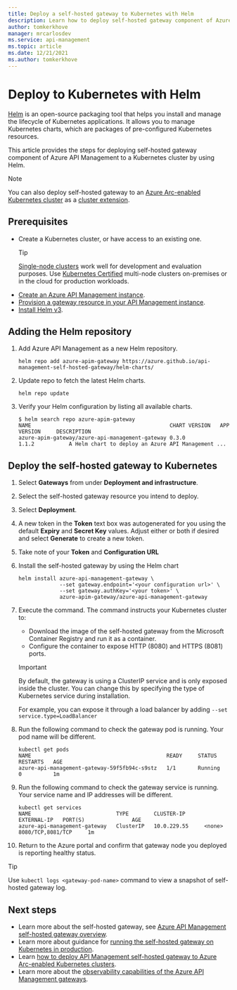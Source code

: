 ```yaml
---
title: Deploy a self-hosted gateway to Kubernetes with Helm
description: Learn how to deploy self-hosted gateway component of Azure API Management to Kubernetes with Helm
author: tomkerkhove
manager: mrcarlosdev
ms.service: api-management
ms.topic: article
ms.date: 12/21/2021
ms.author: tomkerkhove
---
```


# Deploy to Kubernetes with Helm

[Helm][helm] is an open-source packaging tool that helps you install and manage the lifecycle of Kubernetes applications. It allows you to manage Kubernetes charts, which are packages of pre-configured Kubernetes resources.

This article provides the steps for deploying self-hosted gateway component of Azure API Management to a Kubernetes cluster by using Helm.

> [!NOTE]
> You can also deploy self-hosted gateway to an [Azure Arc-enabled Kubernetes cluster](how-to-deploy-self-hosted-gateway-azure-arc.md) as a [cluster extension](../azure-arc/kubernetes/extensions.md).

## Prerequisites

- Create a Kubernetes cluster, or have access to an existing one.
   > [!TIP]
   > [Single-node clusters](https://kubernetes.io/docs/setup/#learning-environment) work well for development and evaluation purposes. Use [Kubernetes Certified](https://kubernetes.io/partners/#conformance) multi-node clusters on-premises or in the cloud for production workloads.
* [Create an Azure API Management instance](get-started-create-service-instance.md).
* [Provision a gateway resource in your API Management instance](api-management-howto-provision-self-hosted-gateway.md).
* [Install Helm v3][helm-install].

## Adding the Helm repository

1. Add Azure API Management as a new Helm repository.

   ```console
   helm repo add azure-apim-gateway https://azure.github.io/api-management-self-hosted-gateway/helm-charts/
   ```

2. Update repo to fetch the latest Helm charts.

   ```console
   helm repo update
   ```

3. Verify your Helm configuration by listing all available charts.

   ```console
   $ helm search repo azure-apim-gateway
   NAME                                            CHART VERSION   APP VERSION     DESCRIPTION
   azure-apim-gateway/azure-api-management-gateway 0.3.0           1.1.2           A Helm chart to deploy an Azure API Management ...
   ```

## Deploy the self-hosted gateway to Kubernetes

1. Select **Gateways** from under **Deployment and infrastructure**.
2. Select the self-hosted gateway resource you intend to deploy.
3. Select **Deployment**.
4. A new token in the **Token** text box was autogenerated for you using the default **Expiry** and **Secret Key** values. Adjust either or both if desired and select **Generate** to create a new token.
5. Take note of your **Token** and **Configuration URL**
6. Install the self-hosted gateway by using the Helm chart

   ```console
   helm install azure-api-management-gateway \
                --set gateway.endpoint='<your configuration url>' \
                --set gateway.authKey='<your token>' \
                azure-apim-gateway/azure-api-management-gateway
   ```
   
7. Execute the command. The command instructs your Kubernetes cluster to:
    * Download the image of the self-hosted gateway from the Microsoft Container Registry and run it as a container.
    * Configure the container to expose HTTP (8080) and HTTPS (8081) ports.

   > [!IMPORTANT]
   > By default, the gateway is using a ClusterIP service and is only exposed inside the cluster.
   > You can change this by specifying the type of Kubernetes service during installation.
   > 
   > For example, you can expose it through a load balancer by adding `--set service.type=LoadBalancer`

8. Run the following command to check the gateway pod is running. Your pod name will be different.

   ```console
   kubectl get pods
   NAME                                           READY     STATUS    RESTARTS   AGE
   azure-api-management-gateway-59f5fb94c-s9stz   1/1       Running   0          1m
   ```

9. Run the following command to check the gateway service is running. Your service name and IP addresses will be different.

    ```console
    kubectl get services
    NAME                           TYPE        CLUSTER-IP      EXTERNAL-IP   PORT(S)               AGE
    azure-api-management-gateway   ClusterIP   10.0.229.55     <none>        8080/TCP,8081/TCP     1m
    ```

10. Return to the Azure portal and confirm that gateway node you deployed is reporting healthy status.

> [!TIP]
> Use `kubectl logs <gateway-pod-name>` command to view a snapshot of self-hosted gateway log.

## Next steps

* Learn more about the self-hosted gateway, see [Azure API Management self-hosted gateway overview](self-hosted-gateway-overview.md).
* Learn more about guidance for [running the self-hosted gateway on Kubernetes in production](how-to-self-hosted-gateway-on-kubernetes-in-production.md).
* Learn [how to deploy API Management self-hosted gateway to Azure Arc-enabled Kubernetes clusters](how-to-deploy-self-hosted-gateway-azure-arc.md).
* Learn more about the [observability capabilities of the Azure API Management gateways](observability.md).

[helm]: https://helm.sh/
[helm-install]: https://helm.sh/docs/intro/install/
